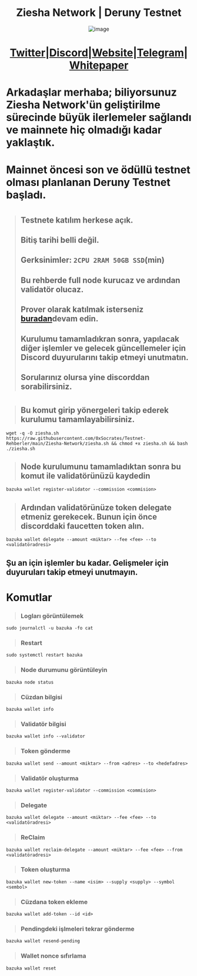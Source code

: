 <h1 align="center"> Ziesha Network | Deruny Testnet </h1>

<div align="center">

![image](https://user-images.githubusercontent.com/108215275/230774400-08a2c51b-ee74-4884-95a9-de45d1bd8725.png)

#  [Twitter](https://twitter.com/ZieshaNetwork)|[Discord](https://discord.gg/zieshanetwork)|[Website](https://ziesha.network/)|[Telegram](https://t.me/ZieshaNetworkOfficial)|[Whitepaper](https://hackmd.io/_Sw5u2lUR9GfBV5vwtoMSQ)

</div>

# Arkadaşlar merhaba; biliyorsunuz Ziesha Network'ün geliştirilme sürecinde büyük ilerlemeler sağlandı ve mainnete hiç olmadığı kadar yaklaştık.
# Mainnet öncesi son ve ödüllü testnet olması planlanan Deruny Testnet başladı.
#
> ## Testnete katılım herkese açık.
> ## Bitiş tarihi belli değil.
> ## Gerksinimler: `2CPU 2RAM 50GB SSD`(min)
> ## Bu rehberde full node kurucaz ve ardından validatör olucaz.
> ## Prover olarak katılmak isterseniz [buradan](https://github.com/ziesha-network/zoro)devam edin.
> ## Kurulumu tamamladıkran sonra, yapılacak diğer işlemler ve gelecek güncellemeler için Discord duyurularını takip etmeyi unutmatın.
> ## Sorularınız olursa yine discorddan sorabilirsiniz.
#
> ## Bu komut girip yönergeleri takip ederek kurulumu tamamlayabilirsiniz.
```
wget -q -O ziesha.sh https://raw.githubusercontent.com/0xSocrates/Testnet-Rehberler/main/Ziesha-Network/ziesha.sh && chmod +x ziesha.sh && bash ./ziesha.sh
```
> ## Node kurulumunu tamamladıktan sonra bu komut ile validatörünüzü kaydedin
```
bazuka wallet register-validator --commission <commision>
```
> ## Ardından validatörünüze token delegate etmeniz gerekecek. Bunun için önce discorddaki faucetten  token alın.
```
bazuka wallet delegate --amount <miktar> --fee <fee> --to <validatöradresi>
```
## Şu an için işlemler bu kadar. Gelişmeler için duyuruları takip etmeyi unutmayın.


# Komutlar

> ### Logları görüntülemek
```
sudo journalctl -u bazuka -fo cat
```
> ### Restart
```
sudo systemctl restart bazuka
```
> ### Node durumunu görüntüleyin
```
bazuka node status
```

> ### Cüzdan bilgisi
```
bazuka wallet info
```
> ### Validatör bilgisi
```
bazuka wallet info --validator
```
> ### Token gönderme
```
bazuka wallet send --amount <miktar> --from <adres> --to <hedefadres>
```
> ### Validatör oluşturma
```
bazuka wallet register-validator --commission <commision>
```
> ###  Delegate 
```
bazuka wallet delegate --amount <miktar> --fee <fee> --to <validatöradresi>
```
> ### ReClaim
```
bazuka wallet reclaim-delegate --amount <miktar> --fee <fee> --from <validatöradresi>
```
> ### Token oluşturma
```
bazuka wallet new-token --name <isim> --supply <supply> --symbol <sembol>
```
> ### Cüzdana token ekleme
```
bazuka wallet add-token --id <id>
```
> ### Pendingdeki işlmeleri tekrar gönderme
```
bazuka wallet resend-pending
```
> ### Wallet nonce sıfırlama
```
bazuka wallet reset
```


